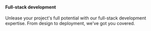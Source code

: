 #### Full-stack development
Unlease your project's full potential with our full-stack development expertise. From design to deployment, we've got you covered.